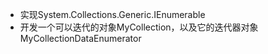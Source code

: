 ﻿- 实现System.Collections.Generic.IEnumerable
- 开发一个可以迭代的对象MyCollection，以及它的迭代器对象MyCollectionDataEnumerator